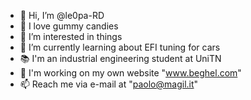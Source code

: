 - 👋 Hi, I’m @le0pa-RD
- 💖 I love gummy candies
- 👀 I’m interested in things
- 🌱 I’m currently learning about EFI tuning for cars
- 📚 I'm an industrial engineering student at UniTN
- 📝 I'm working on my own website "www.beghel.com"
- 📫 Reach me via e-mail at "paolo@magil.it"

<!---
le0pa-RD/le0pa-RD is a ✨ special ✨ repository because its `README.md` (this file) appears on your GitHub profile.
You can click the Preview link to take a look at your changes.
--->
